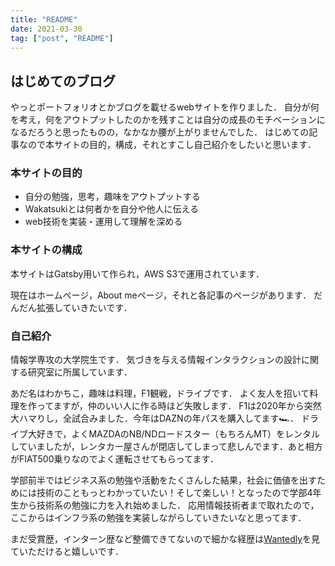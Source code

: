 ```yaml
---
title: "README"
date: 2021-03-30
tag: ["post", "README"]
---
```


## はじめてのブログ
やっとポートフォリオとかブログを載せるwebサイトを作りました．
自分が何を考え，何をアウトプットしたのかを残すことは自分の成長のモチベーションになるだろうと思ったものの，なかなか腰が上がりませんでした．
はじめての記事なので本サイトの目的，構成，それとすこし自己紹介をしたいと思います．


### 本サイトの目的
* 自分の勉強，思考，趣味をアウトプットする
* Wakatsukiとは何者かを自分や他人に伝える
* web技術を実装・運用して理解を深める

### 本サイトの構成
本サイトはGatsby用いて作られ，AWS S3で運用されています．

現在はホームページ，About meページ，それと各記事のページがあります．
だんだん拡張していきたいです．

### 自己紹介
情報学専攻の大学院生です．
気づきを与える情報インタラクションの設計に関する研究室に所属しています．

あだ名はわかちこ，趣味は料理，F1観戦，ドライブです．
よく友人を招いて料理を作ってますが，仲のいい人に作る時ほど失敗します．
F1は2020年から突然大ハマりし，全試合みました．今年はDAZNの年パスを購入してます🏎．
ドライブ大好きで，よくMAZDAのNB/NDロードスター（もちろんMT）をレンタルしていましたが，レンタカー屋さんが閉店してしまって悲しんでます．あと相方がFIAT500乗りなのでよく運転させてもらってます．

学部前半ではビジネス系の勉強や活動をたくさんした結果，社会に価値を出すためには技術のこともっとわかっていたい！そして楽しい！となったので学部4年生から技術系の勉強に力を入れ始めました．
応用情報技術者まで取れたので，ここからはインフラ系の勉強を実装しながらしていきたいなと思ってます．

まだ受賞歴，インターン歴など整備できてないので細かな経歴は[Wantedly](https://www.wantedly.com/id/waka_yuki)を見ていただけると嬉しいです．